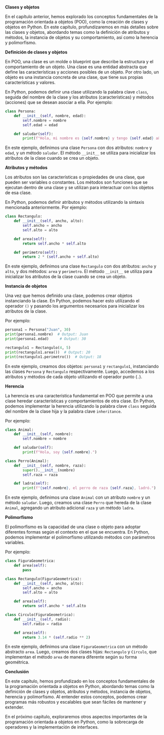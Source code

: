 **Clases y objetos**

En el capítulo anterior, hemos explorado los conceptos fundamentales de la programación orientada a objetos (POO), como la creación de clases y objetos en Python. En este capítulo, profundizaremos en más detalles sobre las clases y objetos, abordando temas como la definición de atributos y métodos, la instancia de objetos y su comportamiento, así como la herencia y polimorfismo.

**Definición de clases y objetos**

En POO, una clase es un molde o blueprint que describe la estructura y el comportamiento de un objeto. Una clase es una entidad abstracta que define las características y acciones posibles de un objeto. Por otro lado, un objeto es una instancia concreta de una clase, que tiene sus propias características y valores.

En Python, podemos definir una clase utilizando la palabra clave `class`, seguida del nombre de la clase y los atributos (características) y métodos (acciones) que se desean asociar a ella. Por ejemplo:
```python
class Persona:
    def __init__(self, nombre, edad):
        self.nombre = nombre
        self.edad = edad

    def saludar(self):
        print(f"Hola, mi nombre es {self.nombre} y tengo {self.edad} años.")
```
En este ejemplo, definimos una clase `Persona` con dos atributos: `nombre` y `edad`, y un método `saludar`. El método `__init__` se utiliza para inicializar los atributos de la clase cuando se crea un objeto.

**Atributos y métodos**

Los atributos son las características o propiedades de una clase, que pueden ser variables o constantes. Los métodos son funciones que se ejecutan dentro de una clase y se utilizan para interactuar con los objetos de esa clase.

En Python, podemos definir atributos y métodos utilizando la sintaxis mencionada anteriormente. Por ejemplo:
```python
class Rectangulo:
    def __init__(self, ancho, alto):
        self.ancho = ancho
        self.alto = alto

    def area(self):
        return self.ancho * self.alto

    def perimetro(self):
        return 2 * (self.ancho + self.alto)
```
En este ejemplo, definimos una clase `Rectangulo` con dos atributos: `ancho` y `alto`, y dos métodos: `area` y `perimetro`. El método `__init__` se utiliza para inicializar los atributos de la clase cuando se crea un objeto.

**Instancia de objetos**

Una vez que hemos definido una clase, podemos crear objetos instanciando la clase. En Python, podemos hacer esto utilizando el operador `()` y pasando los argumentos necesarios para inicializar los atributos de la clase.

Por ejemplo:
```python
persona1 = Persona("Juan", 30)
print(persona1.nombre)  # Output: Juan
print(persona1.edad)     # Output: 30

rectangulo1 = Rectangulo(4, 5)
print(rectangulo1.area())  # Output: 20
print(rectangulo1.perimetro())  # Output: 18
```
En este ejemplo, creamos dos objetos: `persona1` y `rectangulo1`, instanciando las clases `Persona` y `Rectangulo` respectivamente. Luego, accedemos a los atributos y métodos de cada objeto utilizando el operador punto (`.`).

**Herencia**

La herencia es una característica fundamental en POO que permite a una clase heredar características y comportamientos de otra clase. En Python, podemos implementar la herencia utilizando la palabra clave `class` seguida del nombre de la clase hija y la palabra clave `inheritance`.

Por ejemplo:
```python
class Animal:
    def __init__(self, nombre):
        self.nombre = nombre

    def saludar(self):
        print(f"Hola, soy {self.nombre}.")

class Perro(Animal):
    def __init__(self, nombre, raza):
        super().__init__(nombre)
        self.raza = raza

    def ladra(self):
        print(f"{self.nombre}, el perro de raza {self.raza}, ladró.")
```
En este ejemplo, definimos una clase `Animal` con un atributo `nombre` y un método `saludar`. Luego, creamos una clase `Perro` que hereda de la clase `Animal`, agregando un atributo adicional `raza` y un método `ladra`.

**Polimorfismo**

El polimorfismo es la capacidad de una clase o objeto para adoptar diferentes formas según el contexto en el que se encuentra. En Python, podemos implementar el polimorfismo utilizando métodos con parámetros variables.

Por ejemplo:
```python
class FiguraGeometrica:
    def area(self):
        pass

class Rectangulo(FiguraGeometrica):
    def __init__(self, ancho, alto):
        self.ancho = ancho
        self.alto = alto

    def area(self):
        return self.ancho * self.alto

class Circulo(FiguraGeometrica):
    def __init__(self, radio):
        self.radio = radio

    def area(self):
        return 3.14 * (self.radio ** 2)
```
En este ejemplo, definimos una clase `FiguraGeometrica` con un método abstracto `area`. Luego, creamos dos clases hijas: `Rectangulo` y `Circulo`, que implementan el método `area` de manera diferente según su forma geométrica.

**Conclusión**

En este capítulo, hemos profundizado en los conceptos fundamentales de la programación orientada a objetos en Python, abordando temas como la definición de clases y objetos, atributos y métodos, instancia de objetos, herencia y polimorfismo. Al entender estos conceptos, podemos crear programas más robustos y escalables que sean fáciles de mantener y extender.

En el próximo capítulo, exploraremos otros aspectos importantes de la programación orientada a objetos en Python, como la sobrecarga de operadores y la implementación de interfaces.